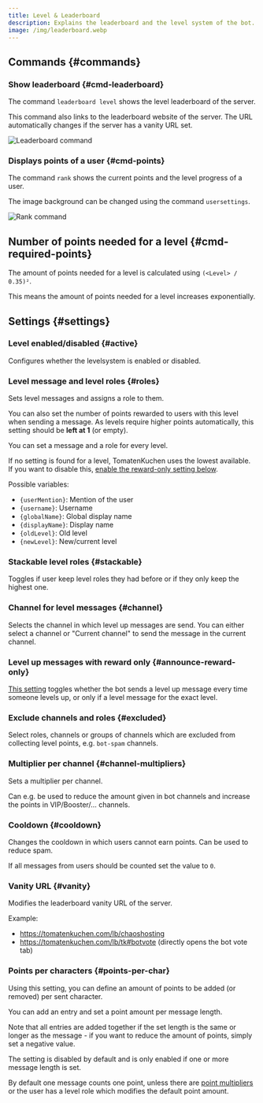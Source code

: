 ```yaml
---
title: Level & Leaderboard
description: Explains the leaderboard and the level system of the bot.
image: /img/leaderboard.webp
---
```


## Commands {#commands}

### Show leaderboard {#cmd-leaderboard}

The command `leaderboard level` shows the level leaderboard of the server.

This command also links to the leaderboard website of the server.
The URL automatically changes if the server has a vanity URL set.

![Leaderboard command](/img/leaderboard.webp)

### Displays points of a user {#cmd-points}

The command `rank` shows the current points and the level progress of a user.

The image background can be changed using the command `usersettings`.

![Rank command](/img/rank.webp)

## Number of points needed for a level {#cmd-required-points}

The amount of points needed for a level is calculated using `(<Level> / 0.35)²`.

This means the amount of points needed for a level increases exponentially.

## Settings {#settings}

### Level enabled/disabled {#active}

Configures whether the levelsystem is enabled or disabled.

### Level message and level roles {#roles}

Sets level messages and assigns a role to them.

You can also set the number of points rewarded to users with this level when sending a message.
As levels require higher points automatically, this setting should be **left at 1** (or empty).

You can set a message and a role for every level.

If no setting is found for a level, TomatenKuchen uses the lowest available.
If you want to disable this, [enable the reward-only setting below](#announce-reward-only).

Possible variables:
- `{userMention}`: Mention of the user
- `{username}`: Username
- `{globalName}`: Global display name
- `{displayName}`: Display name
- `{oldLevel}`: Old level
- `{newLevel}`: New/current level

### Stackable level roles {#stackable}

Toggles if user keep level roles they had before or if they only keep the highest one.

### Channel for level messages {#channel}

Selects the channel in which level up messages are send. You can either select a channel or "Current channel" to send the message in the current channel.

### Level up messages with reward only {#announce-reward-only}

[This setting](https://tomatenkuchen.com/dashboard/settings#levelAnnounceRewardOnly) toggles whether the bot sends a level up message every time someone levels up, or only if a level message for the exact level.

### Exclude channels and roles {#excluded}

Select roles, channels or groups of channels which are excluded from collecting level points, e.g. `bot-spam` channels.

### Multiplier per channel {#channel-multipliers}

Sets a multiplier per channel.

Can e.g. be used to reduce the amount given in bot channels and increase the points in VIP/Booster/… channels.

### Cooldown {#cooldown}

Changes the cooldown in which users cannot earn points. Can be used to reduce spam.

If all messages from users should be counted set the value to `0`.

### Vanity URL {#vanity}

Modifies the leaderboard vanity URL of the server.

Example:
- https://tomatenkuchen.com/lb/chaoshosting
- https://tomatenkuchen.com/lb/tk#botvote (directly opens the bot vote tab)

### Points per characters {#points-per-char}

Using this setting, you can define an amount of points to be added (or removed) per sent character.

You can add an entry and set a point amount per message length.

Note that all entries are added together if the set length is the same or longer as the message -
if you want to reduce the amount of points, simply set a negative value.

The setting is disabled by default and is only enabled if one or more message length is set.

By default one message counts one point, unless there are [point multipliers](#channel-multipliers) or the user has a level role which modifies the default point amount.
